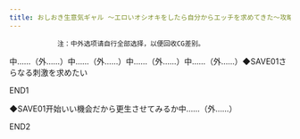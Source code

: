 ```yaml
---
title: おしおき生意気ギャル ～エロいオシオキをしたら自分からエッチを求めてきた～攻略
---
```


                注：中外选项请自行全部选择，以便回收CG差别。

中……（外……）中……（外……）中……（外……）中……（外……）◆SAVE01さらなる刺激を求めたい

END1

◆SAVE01开始いい機会だから更生させてみるか中……（外……）

END2
              
